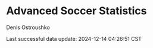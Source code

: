 # Advanced Soccer Statistics
Denis Ostroushko

<!-- gfm -->

Last successful data update: 2024-12-14 04:26:51 CST
